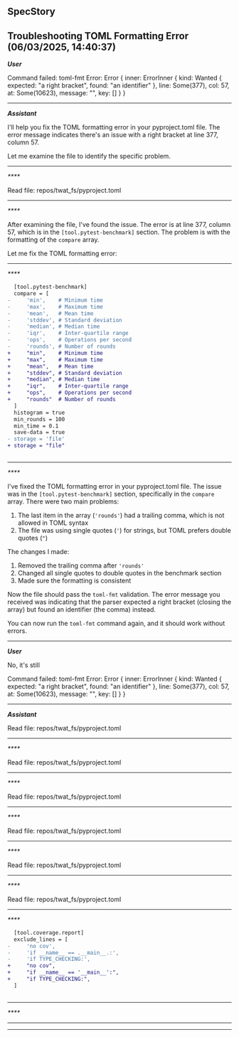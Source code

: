 ## SpecStory

## Troubleshooting TOML Formatting Error (06/03/2025, 14:40:37)

_**User**_

Command failed: toml-fmt
Error: Error { inner: ErrorInner { kind: Wanted { expected: "a right bracket", found: "an identifier" }, line: Some(377), col: 57, at: Some(10623), message: "", key: [] } }


---

_**Assistant**_

I'll help you fix the TOML formatting error in your pyproject.toml file. The error message indicates there's an issue with a right bracket at line 377, column 57.

Let me examine the file to identify the specific problem.

---

_****_

Read file: repos/twat_fs/pyproject.toml

---

_****_

After examining the file, I've found the issue. The error is at line 377, column 57, which is in the `[tool.pytest-benchmark]` section. The problem is with the formatting of the `compare` array.

Let me fix the TOML formatting error:

---

_****_

```diff
  [tool.pytest-benchmark]
  compare = [
-     'min',    # Minimum time
-     'max',    # Maximum time
-     'mean',   # Mean time
-     'stddev', # Standard deviation
-     'median', # Median time
-     'iqr',    # Inter-quartile range
-     'ops',    # Operations per second
-     'rounds', # Number of rounds
+     "min",    # Minimum time
+     "max",    # Maximum time
+     "mean",   # Mean time
+     "stddev", # Standard deviation
+     "median", # Median time
+     "iqr",    # Inter-quartile range
+     "ops",    # Operations per second
+     "rounds"  # Number of rounds
  ]
  histogram = true
  min_rounds = 100
  min_time = 0.1
  save-data = true
- storage = 'file'
+ storage = "file"
  
```

---

_****_

I've fixed the TOML formatting error in your pyproject.toml file. The issue was in the `[tool.pytest-benchmark]` section, specifically in the `compare` array. There were two main problems:

1. The last item in the array (`'rounds'`) had a trailing comma, which is not allowed in TOML syntax
2. The file was using single quotes (`'`) for strings, but TOML prefers double quotes (`"`)

The changes I made:

1. Removed the trailing comma after `'rounds'`
2. Changed all single quotes to double quotes in the benchmark section
3. Made sure the formatting is consistent

Now the file should pass the `toml-fmt` validation. The error message you received was indicating that the parser expected a right bracket (closing the array) but found an identifier (the comma) instead.

You can now run the `toml-fmt` command again, and it should work without errors.

---

_**User**_

No, it's still

Command failed: toml-fmt
Error: Error { inner: ErrorInner { kind: Wanted { expected: "a right bracket", found: "an identifier" }, line: Some(377), col: 57, at: Some(10623), message: "", key: [] } }


---

_**Assistant**_

Read file: repos/twat_fs/pyproject.toml

---

_****_

Read file: repos/twat_fs/pyproject.toml

---

_****_

Read file: repos/twat_fs/pyproject.toml

---

_****_

Read file: repos/twat_fs/pyproject.toml

---

_****_

Read file: repos/twat_fs/pyproject.toml

---

_****_

Read file: repos/twat_fs/pyproject.toml

---

_****_

```diff
  [tool.coverage.report]
  exclude_lines = [
-     'no cov',
-     'if __name__ == .__main__.:',
-     'if TYPE_CHECKING:',
+     "no cov",
+     "if __name__ == '__main__':",
+     "if TYPE_CHECKING:",
  ]
  
```

---

_****_



---



---

